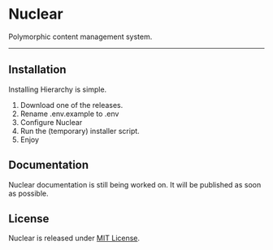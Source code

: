 # Nuclear
Polymorphic content management system.

---

## Installation
Installing Hierarchy is simple.

1. Download one of the releases.
2. Rename .env.example to .env
3. Configure Nuclear
4. Run the (temporary) installer script.
5. Enjoy

## Documentation
Nuclear documentation is still being worked on. It will be published as soon as possible.

## License
Nuclear is released under [MIT License](https://github.com/NuclearCMS/Nuclear/blob/master/LICENSE).